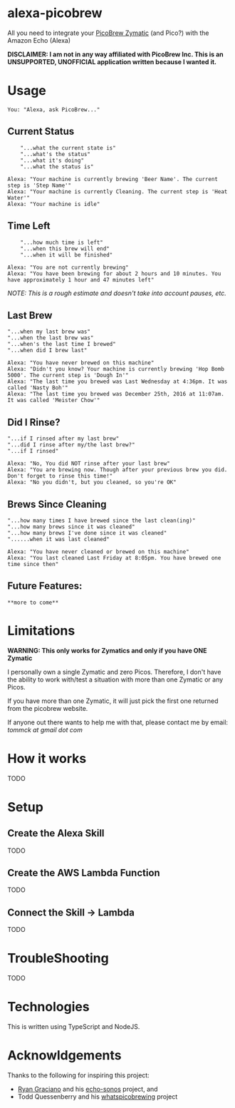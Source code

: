 # alexa-picobrew
All you need to integrate your [PicoBrew Zymatic](https://picobrew.com/Store/products/zymatic.cshtml) (and Pico?) with the Amazon Echo (Alexa)

**DISCLAIMER: I am not in any way affiliated with PicoBrew Inc. This is an UNSUPPORTED, UNOFFICIAL application written because I wanted it.**

# Usage
    You: "Alexa, ask PicoBrew..."

## Current Status
        "...what the current state is"
        "...what's the status"
        "...what it's doing"
        "...what the status is"

    Alexa: "Your machine is currently brewing 'Beer Name'. The current step is 'Step Name'"
    Alexa: "Your machine is currently Cleaning. The current step is 'Heat Water'"
    Alexa: "Your machine is idle"

## Time Left
        "...how much time is left"
        "...when this brew will end"
        "...when it will be finished"

    Alexa: "You are not currently brewing"
    Alexa: "You have been brewing for about 2 hours and 10 minutes. You have approximately 1 hour and 47 minutes left"

*NOTE: This is a rough estimate and doesn't take into account pauses, etc.*

## Last Brew

    "...when my last brew was"
    "...when the last brew was"
    "...when's the last time I brewed"
    "...when did I brew last"

    Alexa: "You have never brewed on this machine"
    Alexa: "Didn't you know? Your machine is currently brewing 'Hop Bomb 5000'. The current step is 'Dough In'"
    Alexa: "The last time you brewed was Last Wednesday at 4:36pm. It was called 'Nasty Boh'"
    Alexa: "The last time you brewed was December 25th, 2016 at 11:07am. It was called 'Meister Chow'"

## Did I Rinse?
    "...if I rinsed after my last brew"
    "...did I rinse after my/the last brew?"
    "...if I rinsed"

    Alexa: "No, You did NOT rinse after your last brew"
    Alexa: "You are brewing now. Though after your previous brew you did. Don't forget to rinse this time!"
    Alexa: "No you didn't, but you cleaned, so you're OK"

## Brews Since Cleaning
    "...how many times I have brewed since the last clean(ing)"
    "...how many brews since it was cleaned"
    "...how many brews I've done since it was cleaned"
    "......when it was last cleaned"

    Alexa: "You have never cleaned or brewed on this machine"
    Alexa: "You last cleaned Last Friday at 8:05pm. You have brewed one time since then"

## Future Features:

    **more to come**

# Limitations
**WARNING: This only works for Zymatics and only if you have ONE Zymatic**

I personally own a single Zymatic and zero Picos.
Therefore, I don't have the ability to work with/test a situation with more than one Zymatic or any Picos.

If you have more than one Zymatic, it will just pick the first one returned from the picobrew website.

If anyone out there wants to help me with that, please contact me by email: *tommck at gmail dot com*

# How it works
TODO

# Setup
## Create the Alexa Skill
TODO

## Create the AWS Lambda Function
TODO

## Connect the Skill -> Lambda
TODO

# TroubleShooting
TODO

# Technologies
This is written using TypeScript and NodeJS.

# Acknowldgements
Thanks to the following for inspiring this project:
* [Ryan Graciano](http://ryangraciano.com) and his [echo-sonos](https://github.com/rgraciano/echo-sonos) project, and
* Todd Quessenberry and his [whatspicobrewing](https://github.com/toddq/whatspicobrewing) project

